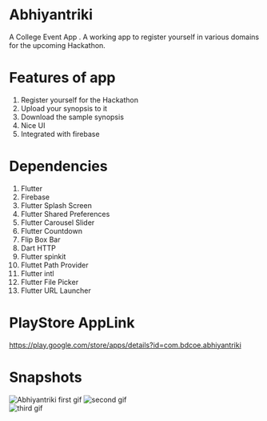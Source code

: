 
# Abhiyantriki
A College Event App .
A working app to register yourself in various domains for the upcoming Hackathon.

# Features of app
1) Register yourself for the Hackathon
2) Upload your synopsis to it
3) Download the sample synopsis
4) Nice UI
5) Integrated with firebase

# Dependencies
1) Flutter
2) Firebase
3) Flutter Splash Screen
4) Flutter Shared Preferences
5) Flutter Carousel Slider
6) Flutter Countdown
7)  Flip Box Bar
8) Dart HTTP
9) Flutter spinkit
10) Fluttet Path Provider
11) Flutter intl
12) Flutter File Picker
13) Flutter URL Launcher


# PlayStore AppLink 

https://play.google.com/store/apps/details?id=com.bdcoe.abhiyantriki



# Snapshots

![Abhiyantriki first gif](https://user-images.githubusercontent.com/42460225/84781934-4b38e400-af9c-11ea-8be3-96cacd1bd6d0.gif)  ![second gif](https://user-images.githubusercontent.com/42460225/84782703-3577ee80-af9d-11ea-96a7-acc9006d3002.gif)  
![third gif](https://user-images.githubusercontent.com/42460225/84783321-f6966880-af9d-11ea-90e3-091eb24ca5c2.gif)


